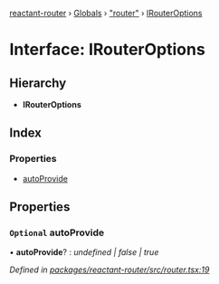 [reactant-router](../README.md) › [Globals](../globals.md) › ["router"](../modules/_router_.md) › [IRouterOptions](_router_.irouteroptions.md)

# Interface: IRouterOptions

## Hierarchy

* **IRouterOptions**

## Index

### Properties

* [autoProvide](_router_.irouteroptions.md#optional-autoprovide)

## Properties

### `Optional` autoProvide

• **autoProvide**? : *undefined | false | true*

*Defined in [packages/reactant-router/src/router.tsx:19](https://github.com/unadlib/reactant/blob/0eb2298/packages/reactant-router/src/router.tsx#L19)*
